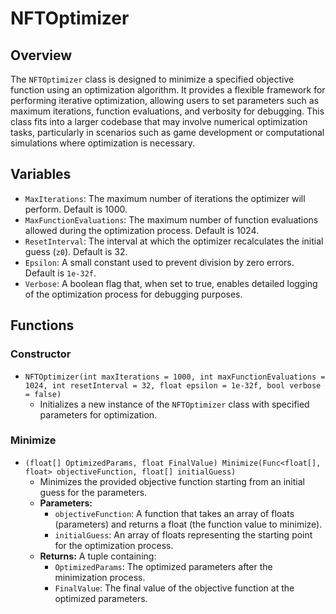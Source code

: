 # NFTOptimizer

## Overview
The `NFTOptimizer` class is designed to minimize a specified objective function using an optimization algorithm. It provides a flexible framework for performing iterative optimization, allowing users to set parameters such as maximum iterations, function evaluations, and verbosity for debugging. This class fits into a larger codebase that may involve numerical optimization tasks, particularly in scenarios such as game development or computational simulations where optimization is necessary.

## Variables
- `MaxIterations`: The maximum number of iterations the optimizer will perform. Default is 1000.
- `MaxFunctionEvaluations`: The maximum number of function evaluations allowed during the optimization process. Default is 1024.
- `ResetInterval`: The interval at which the optimizer recalculates the initial guess (`z0`). Default is 32.
- `Epsilon`: A small constant used to prevent division by zero errors. Default is `1e-32f`.
- `Verbose`: A boolean flag that, when set to true, enables detailed logging of the optimization process for debugging purposes.

## Functions
### Constructor
- `NFTOptimizer(int maxIterations = 1000, int maxFunctionEvaluations = 1024, int resetInterval = 32, float epsilon = 1e-32f, bool verbose = false)`
  - Initializes a new instance of the `NFTOptimizer` class with specified parameters for optimization.

### Minimize
- `(float[] OptimizedParams, float FinalValue) Minimize(Func<float[], float> objectiveFunction, float[] initialGuess)`
  - Minimizes the provided objective function starting from an initial guess for the parameters.
  - **Parameters:**
    - `objectiveFunction`: A function that takes an array of floats (parameters) and returns a float (the function value to minimize).
    - `initialGuess`: An array of floats representing the starting point for the optimization process.
  - **Returns:** A tuple containing:
    - `OptimizedParams`: The optimized parameters after the minimization process.
    - `FinalValue`: The final value of the objective function at the optimized parameters.